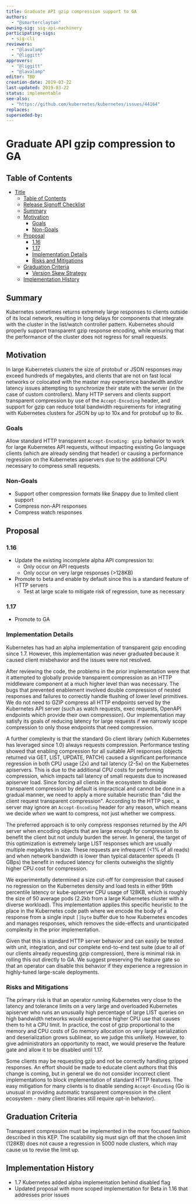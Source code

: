 ```yaml
---
title: Graduate API gzip compression support to GA
authors:
  - "@smarterclayton"
owning-sig: sig-api-machinery
participating-sigs:
  - sig-cli
reviewers:
  - "@lavalamp"
  - "@liggitt"
approvers:
  - "@liggitt"
  - "@lavalamp"
editor: TBD
creation-date: 2019-03-22
last-updated: 2019-03-22
status: implementable
see-also:
  - "https://github.com/kubernetes/kubernetes/issues/44164"
replaces:
superseded-by:
---
```


# Graduate API gzip compression to GA

## Table of Contents

- [Title](#title)
  - [Table of Contents](#table-of-contents)
  - [Release Signoff Checklist](#release-signoff-checklist)
  - [Summary](#summary)
  - [Motivation](#motivation)
    - [Goals](#goals)
    - [Non-Goals](#non-goals)
  - [Proposal](#proposal)
    - [1.16](#1-16)
    - [1.17](#1-17)
    - [Implementation Details](#implementation-details)
    - [Risks and Mitigations](#risks-and-mitigations)
  - [Graduation Criteria](#graduation-criteria)
    - [Version Skew Strategy](#version-skew-strategy)
  - [Implementation History](#implementation-history)

## Summary

Kubernetes sometimes returns extremely large responses to clients outside of its local network, resulting in long delays for components that integrate with the cluster in the list/watch controller pattern. Kubernetes should properly support transparent gzip response encoding, while ensuring that the performance of the cluster does not regress for small requests.

## Motivation

In large Kubernetes clusters the size of protobuf or JSON responses may exceed hundreds of megabytes, and clients that are not on fast local networks or colocated with the master may experience bandwidth and/or latency issues attempting to synchronize their state with the server (in the case of custom controllers). Many HTTP servers and clients support transparent compression by use of the `Accept-Encoding` header, and support for gzip can reduce total bandwidth requirements for integrating with Kubernetes clusters for JSON by up to 10x and for protobuf up to 8x.

### Goals

Allow standard HTTP transparent `Accept-Encoding: gzip` behavior to work for large Kubernetes API requests, without impacting existing Go language clients (which are already sending that header) or causing a performance regression on the Kubernetes apiservers due to the additional CPU necessary to compress small requests.

### Non-Goals

* Support other compression formats like Snappy due to limited client support
* Compress non-API responses
* Compress watch responses

## Proposal

### 1.16

* Update the existing incomplete alpha API compression to:
  * Only occur on API requests
  * Only occur on very large responses (>128KB)
* Promote to beta and enable by default since this is a standard feature of HTTP servers
  * Test at large scale to mitigate risk of regression, tune as necessary

### 1.17

* Promote to GA


### Implementation Details

Kubernetes has had an alpha implementation of transparent gzip encoding since 1.7. However, this
implementation was never graduated because it caused client misbehavior and the issues were not resolved.

After reviewing the code, the problems in the prior implementation were that it attempted to globally
provide transparent compression as an HTTP middleware component at a much higher level than was necessary.
The bugs that prevented enablement involved double compression of nested responses and failures to
correctly handle flushing of lower level primitives. We do not need to GZIP compress all HTTP endpoints
served by the Kubernetes API server (such as watch requests, exec requests, OpenAPI endpoints which provide
their own compression). Our implementation may satisfy its goals of reducing latency for large requests if
we narrowly scope compression to only those endpoints that need compression.

A further complexity is that the standard Go client library (which Kubernetes has leveraged since 1.0)
always requests compression. Performance testing showed that enabling compression for all suitable
API responses (objects returned via GET, LIST, UPDATE, PATCH) caused a significant performance regression
in both CPU usage (2x) and tail latency (2-5x) on the Kubernetes apiservers. This is due to the additional
CPU costs for performing compression, which impacts tail latency of small requests due to increased
apiserver load. Since forcing all clients in the ecosystem to disable transparent compression by default
is impractical and cannot be done in a gradual manner, we need to apply a more suitable heuristic than
"did the client request transparent compression". According to the HTTP spec, a server may ignore an
`Accept-Encoding` header for any reason, which means we decide *when* we want to compress, not just
whether we compress.

The preferred approach is to only compress responses returned by the API server when encoding objects
that are large enough for compression to benefit the client but not unduly burden the server. In general,
the target of this optimization is extremely large LIST responses which are usually multiple megabytes
in size. These requests are infrequent (<1% of all reads) and when network bandwidth is lower than typical
datacenter speeds (1 GBps) the benefit in reduced latency for clients outweighs the slightly higher CPU
cost for compression.

We experimentally determined a size cut-off for compression that caused no regression on the Kubernetes
density and load tests in either 99th percentile latency or kube-apiserver CPU usage of 128KB, which is
roughly the size of 50 average pods (2.2kb from a large Kubernetes cluster with a diverse workload). This
implementation applies this specific heuristic to the place in the Kubernetes code path where we encode
the body of a response from a single input `[]byte` buffer due to how Kubernetes encodes and manages
responses, which removes the side-effects and unanticipated complexity in the prior implementation.

Given that this is standard HTTP server behavior and can easily be tested with unit, integration, and
our complete end-to-end test suite (due to all of our clients already requesting gzip compression),
there is minimal risk in rolling this out directly to GA. We suggest preserving the feature gate so that
an operator can disable this behavior if they experience a regression in highly-tuned large-scale deployments.

### Risks and Mitigations

The primary risk is that an operator running Kubernetes very close to the latency and tolerance limits
on a very large and overloaded Kubernetes apiserver who runs an unusually high percentage of large
LIST queries on high bandwidth networks would experience higher CPU use that causes them to hit a CPU
limit. In practice, the cost of gzip proportional to the memory and CPU costs of Go memory allocation
on very large serialization and deserialization grows sublinear, so we judge this unlikely. However,
to give administrators an opportunity to react, we would preserve the feature gate and allow it to be
disabled until 1.17.

Some clients may be requesting gzip and not be correctly handling gzipped responses. An effort should
be made to educate client authors that this change is coming, but in general we do not consider
incorrect client implementations to block implementation of standard HTTP features. The easy mitigation
for many clients is to disable sending `Accept-Encoding` (Go is unusual in providing automatic
transparent compression in the client ecosystem - many client libraries still require opt-in behavior).

## Graduation Criteria

Transparent compression must be implemented in the more focused fashion described in this KEP. The
scalability sig must sign off that the chosen limit (128KB) does not cause a regression in 5000 node
clusters, which may cause us to revise the limit up.

## Implementation History

* 1.7 Kubernetes added alpha implementation behind disabled flag
* Updated proposal with more scoped implementation for Beta in 1.16 that addresses prior issues